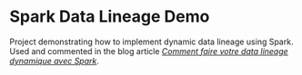 # Spark Data Lineage Demo

Project demonstrating how to implement dynamic data lineage using Spark. 
<br>
Used and commented in the blog article <i>[Comment faire votre data lineage dynamique avec Spark](https://blog.octo.com/?p=69369&preview=true)</i>.
